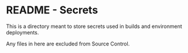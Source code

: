 # README - Secrets

This is a directory meant to store secrets used in builds and environment deployments.

Any files in here are excluded from Source Control.